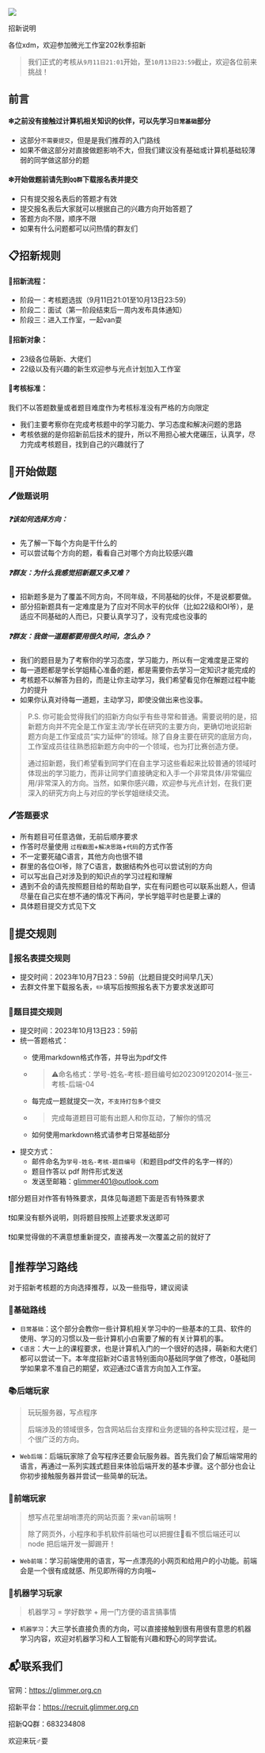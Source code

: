 ![](https://pic.imgdb.cn/item/64c4a5621ddac507cc058984.png)

招新说明

各位xdm，欢迎参加微光工作室202秋季招新

> 我们正式的考核从`9月11日21:01`开始，至`10月13日23:59`截止，欢迎各位前来挑战！

## 前言

#### ❇之前没有接触过计算机相关知识的伙伴，可以先学习`日常基础`部分

- 这部分`不需要提交`，但是是我们推荐的入门路线
- 如果不做这部分对直接做题影响不大，但我们建议没有基础或计算机基础较薄弱的同学做这部分的题

#### ❇开始做题前请先到`QQ群`下载报名表并提交

- 只有提交报名表后的答题才有效
- 提交报名表后大家就可以根据自己的兴趣方向开始答题了
- 答题方向不限，顺序不限
- 如果有什么问题都可以问热情的群友们

## 📋招新规则

#### 🧾招新流程：

- 阶段一：考核题选拔（9月11日21:01至10月13日23:59）
- 阶段二：面试（第一阶段结束后一周内发布具体通知）
- 阶段三：进入工作室，一起van耍

#### 🧾招新对象：

- 23级各位萌新、大佬们
- 22级以及有兴趣的新生欢迎参与光点计划加入工作室

#### 🧾考核标准：

我们不以答题数量或者题目难度作为考核标准没有严格的方向限定

- 我们主要考察你在完成考核题中的学习能力、学习态度和解决问题的思路
- 考核依据的是你招新前后技术的提升，所以不用担心被大佬碾压，认真学，尽力完成考核题目，找到自己的兴趣就行了

## 📜开始做题

### 🖊︎做题说明

##### ❓该如何选择方向：

- 先了解一下每个方向是干什么的
- 可以尝试每个方向的题，看看自己对哪个方向比较感兴趣

##### ❓群友：为什么我感觉招新题又多又难？

- 招新题多是为了覆盖不同方向，不同年级，不同基础的伙伴，不是说都要做。
- 部分招新题具有一定难度是为了应对不同水平的伙伴（比如22级和OI爷），是适应不同基础的人而已，只要认真学习了，没有完成也没事的

##### ❓群友：我做一道题都要用很久时间，怎么办？

- 我们的题目是为了考察你的学习态度，学习能力，所以有一定难度是正常的
- 每一道题都是学长学姐精心准备的题，都是需要你去学习一定知识才能完成的
- 考核题不以解答为目的，而是让你主动学习，我们希望看见你在解题过程中能力的提升
- 如果你认真对待每一道题，主动学习，即使没做出来也没事。

> P.S. 你可能会觉得我们的招新方向似乎有些寻常和普通。需要说明的是，招新题方向并不完全是工作室主流/学长在研究的主要方向，更确切地说招新题方向是工作室成员“实力延伸”的领域。除了自身主要在研究的底层方向，工作室成员往往熟悉招新题方向中的一个领域，也为打比赛创造方便。
>
> 通过招新题，我们希望看到同学们在自主学习这些看起来比较普通的领域时体现出的学习能力，而非让同学们直接确定和入手一个非常具体/非常偏应用/非常深入的方向。当然，如果你感兴趣，欢迎参与光点计划，在我们更深入的研究方向上与对应的学长学姐继续交流。

### 🖊︎答题要求

- 所有题目可任意选做，无前后顺序要求
- 作答时尽量使用 `过程截图`+`解决思路`+`代码`的方式作答
- 不一定要死磕C语言，其他方向也很不错
- 群里的各位OI爷，除了C语言，数据结构外也可以尝试别的方向
- 可以写出自己对涉及到的知识点的学习过程和理解
- 遇到不会的请先按照题目给的帮助自学，实在有问题也可以联系出题人，但请尽量在自己实在想不通的情况下再问，学长学姐平时也是要上课的
- 具体题目提交方式见下文

## 📧提交规则

### 📄报名表提交规则

- 提交时间：2023年10月7日23：59前（比题目提交时间早几天）
- 去群文件里下载报名表，✏️填写后按照报名表下方要求发送即可

### 📄题目提交规则

- 提交时间：2023年10月13日23：59前
- 统一答题格式：
  - 使用markdown格式作答，并导出为pdf文件
  - > ⚠️命名格式：学号-姓名-考核-题目编号如2023091202014-张三-考核-后端-04

  - 每完成一题就提交一次，`不支持打包多个提交`
  - > 完成每道题目可能有出题人和你互动，了解你的情况

  - 如何使用markdown格式请参考日常基础部分
- 提交方式：
  - 邮件命名为`学号-姓名-考核-题目编号`（和题目pdf文件的名字一样的）
  - 题目作答以 pdf 附件形式发送
  - 发送至邮箱：glimmer401@outlook.com

❗部分题目对作答有特殊要求，具体见每道题下面是否有特殊要求

❗如果没有额外说明，则将题目按照上述要求发送即可

❗如果觉得做的不满意想重新提交，直接再发一次覆盖之前的就好了

## 🔑推荐学习路线

对于招新考核题的方向选择推荐，以及一些指导，建议阅读

### 📖基础路线

- `日常基础`：这个部分会教你一些计算机相关学习中的一些基本的工具、软件的使用、学习的习惯以及一些计算机小白需要了解的有关计算机的事。
- `C语言`：大一上的课程要求，也是计算机入门的一个很好的选择，萌新和大佬们都可以尝试一下。本年度招新对C语言特别面向0基础同学做了修改，0基础同学如果拿不准自己的期望，欢迎通过C语言方向加入工作室。

### 📚后端玩家

> 玩玩服务器，写点程序
>
> 后端涉及的领域很多，包含网站后台支撑和业务逻辑的各种实现过程，是一个很广泛的方向。

- `Web后端`：后端玩家除了会写程序还要会玩服务器。首先我们会了解后端常用的语言，再通过一系列实践式题目来体验后端开发的基本步骤。这个部分也会让你初步接触服务器并尝试一些简单的玩法。

### 📕前端玩家

> 想写点花里胡哨漂亮的网站页面？来van前端啊！
>
> 除了网页外，小程序和手机软件前端也可以把握住🤏看不惯后端还可以 node 把后端开发一脚踢开！

- `Web前端`：学习前端使用的语言，写一点漂亮的小网页和给用户的小功能。前端会是一个很有成就感、所见即所得的方向哦~

### 📔机器学习玩家

> 机器学习 = 学好数学 + 用一门方便的语言搞事情

- `机器学习`：大三学长直接负责的方向，可以直接接触到很有用很有意思的机器学习内容，欢迎对机器学习和人工智能有兴趣和野心的同学尝试。

## 📬联系我们

官网：https://glimmer.org.cn

招新平台：https://recruit.glimmer.org.cn

招新QQ群：683234808

欢迎来玩♂耍